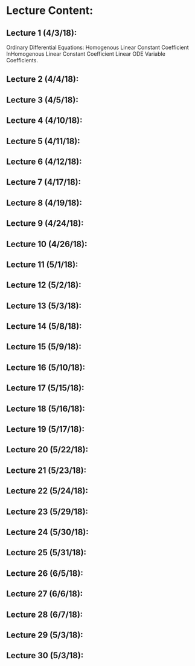 # Lecture Content:

## Lecture 1 (4/3/18):
Ordinary Differential Equations: 
Homogenous Linear Constant Coefficient
InHomogenous Linear Constant Coefficient
Linear ODE Variable Coefficients. 

## Lecture 2 (4/4/18):

## Lecture 3 (4/5/18):

## Lecture 4 (4/10/18):

## Lecture 5 (4/11/18):

## Lecture 6 (4/12/18):

## Lecture 7 (4/17/18):

## Lecture 8 (4/19/18):

## Lecture 9 (4/24/18):

## Lecture 10 (4/26/18):

## Lecture 11 (5/1/18):

## Lecture 12 (5/2/18):

## Lecture 13 (5/3/18):

## Lecture 14 (5/8/18):

## Lecture 15 (5/9/18):

## Lecture 16 (5/10/18):

## Lecture 17 (5/15/18):

## Lecture 18 (5/16/18):

## Lecture 19 (5/17/18):

## Lecture 20 (5/22/18):

## Lecture 21 (5/23/18):

## Lecture 22 (5/24/18):

## Lecture 23 (5/29/18):

## Lecture 24 (5/30/18):

## Lecture 25 (5/31/18):

## Lecture 26 (6/5/18):

## Lecture 27 (6/6/18):

## Lecture 28 (6/7/18):

## Lecture 29 (5/3/18):

## Lecture 30 (5/3/18):
